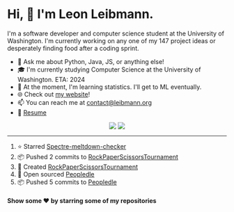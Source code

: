 # Hi, 👋 I'm Leon Leibmann.
I'm a software developer and computer science student at the University of Washington. I'm currently working on any one of my 147 project ideas or desperately finding food after a coding sprint.

- 💬 Ask me about Python, Java, JS, or anything else!
- 🎓 I'm currently studying Computer Science at the University of Washington. ETA: 2024
- 🌱 At the moment, I'm learning statistics. I'll get to ML eventually.
- 🌐 Check out [my website](https://leibmann.org)!
- 📫 You can reach me at [contact@leibmann.org](mailto:contact@leibmann.org)
- 📄 [Resume](https://leibmann.org/Leon_Leibmann_Resume.pdf)

<div align="middle">
<img align="top" src="https://github-readme-stats.vercel.app/api/top-langs/?username=Pop101&layout=compact&theme=transparent&hide_border=true&hide=css">
<img align="top" src="https://github-readme-stats.vercel.app/api?username=Pop101&show_icons=true&theme=transparent&hide_border=true&count_private=true&hide=issues,contribs">
</div>

---
<!--START_SECTION:activity-->
1. ⭐️ Starred [Spectre-meltdown-checker](https://github.com/speed47/spectre-meltdown-checker)
2. 📦 Pushed 2 commits to [RockPaperScissorsTournament](https://github.com/NoxNovus/RockPaperScissorsTournament)
3. 🎉 Created [RockPaperScissorsTournament](https://github.com/NoxNovus/RockPaperScissorsTournament)
4. 🎉 Open sourced [Peopledle](https://github.com/Pop101/Peopledle)
5. 📦 Pushed 5 commits to [Peopledle](https://github.com/Pop101/Peopledle)
<!--END_SECTION:activity-->

#### Show some ❤️ by starring some of my repositories
